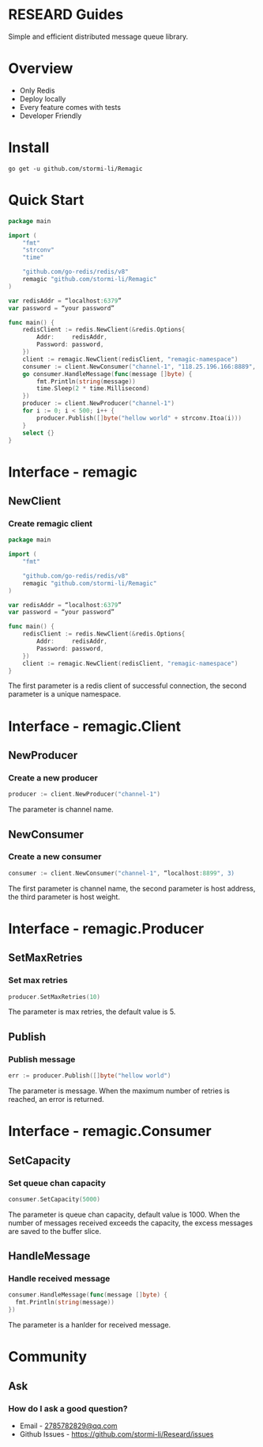 # RESEARD Guides

Simple and efficient distributed message queue library.

# Overview

- Only Redis
- Deploy locally
- Every feature comes with tests
- Developer Friendly

# Install

```shell
go get -u github.com/stormi-li/Remagic
```

# Quick Start

```go
package main

import (
	"fmt"
	"strconv"
	"time"

	"github.com/go-redis/redis/v8"
	remagic "github.com/stormi-li/Remagic"
)

var redisAddr = “localhost:6379”
var password = “your password”

func main() {
	redisClient := redis.NewClient(&redis.Options{
		Addr:     redisAddr,
		Password: password,
	})
	client := remagic.NewClient(redisClient, "remagic-namespace")
	consumer := client.NewConsumer("channel-1", "118.25.196.166:8889", 3)
	go consumer.HandleMessage(func(message []byte) {
		fmt.Println(string(message))
		time.Sleep(2 * time.Millisecond)
	})
	producer := client.NewProducer("channel-1")
	for i := 0; i < 500; i++ {
		producer.Publish([]byte("hellow world" + strconv.Itoa(i)))
	}
	select {}
}
```

# Interface - remagic

## NewClient

### Create remagic client
```go
package main

import (
	"fmt"

	"github.com/go-redis/redis/v8"
	remagic "github.com/stormi-li/Remagic"
)

var redisAddr = “localhost:6379”
var password = “your password”

func main() {
	redisClient := redis.NewClient(&redis.Options{
		Addr:     redisAddr,
		Password: password,
	})
	client := remagic.NewClient(redisClient, "remagic-namespace")
}
```
The first parameter is a redis client of successful connection, the second parameter is a unique namespace.

# Interface - remagic.Client

## NewProducer

### Create a new producer
```go
producer := client.NewProducer("channel-1")
```
The parameter is channel name.

## NewConsumer

### Create a new consumer
```go
consumer := client.NewConsumer("channel-1", “localhost:8899", 3)
```
The first parameter is channel name,  the second parameter is host address, the third parameter is host weight.

# Interface - remagic.Producer

## SetMaxRetries

### Set max retries
```go
producer.SetMaxRetries(10)
```
The parameter is max retries, the default value is 5.

## Publish

### Publish message
 ```go
err := producer.Publish([]byte("hellow world")
```
The parameter is message. When the maximum number of retries is reached, an error is returned. 

# Interface - remagic.Consumer

## SetCapacity

### Set queue chan capacity
```go
consumer.SetCapacity(5000)
```
The parameter is queue chan capacity, default value is 1000. When the number of messages received exceeds the capacity, the excess messages are saved to the buffer slice.

## HandleMessage

### Handle received message
```go
consumer.HandleMessage(func(message []byte) {
  fmt.Println(string(message))
})
```
The parameter is a hanlder for received message.

#  Community

## Ask

### How do I ask a good question?
- Email - 2785782829@qq.com
- Github Issues - https://github.com/stormi-li/Researd/issues